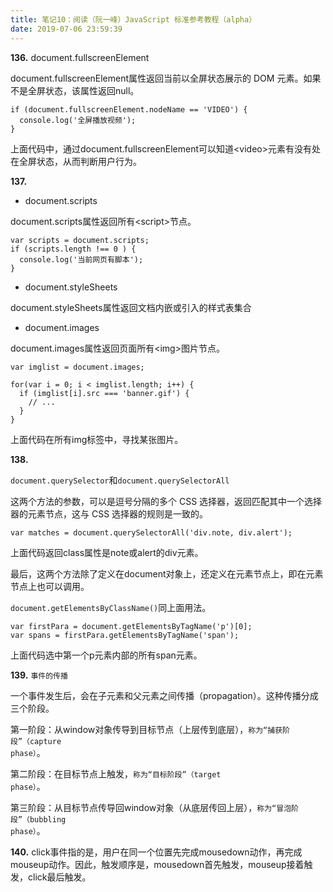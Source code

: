```yaml
---
title: 笔记10：阅读（阮一峰）JavaScript 标准参考教程（alpha）
date: 2019-07-06 23:59:39
---
```


**136.**  document.fullscreenElement

document.fullscreenElement属性返回当前以全屏状态展示的 DOM 元素。如果不是全屏状态，该属性返回null。
```
if (document.fullscreenElement.nodeName == 'VIDEO') {
  console.log('全屏播放视频');
}
```
上面代码中，通过document.fullscreenElement可以知道&lt;video&gt;元素有没有处在全屏状态，从而判断用户行为。

**137.** 
- document.scripts

document.scripts属性返回所有&lt;script&gt;节点。
```
var scripts = document.scripts;
if (scripts.length !== 0 ) {
  console.log('当前网页有脚本');
}
```
- document.styleSheets

document.styleSheets属性返回文档内嵌或引入的样式表集合

- document.images

document.images属性返回页面所有&lt;img&gt;图片节点。
```
var imglist = document.images;

for(var i = 0; i < imglist.length; i++) {
  if (imglist[i].src === 'banner.gif') {
    // ...
  }
}
```
上面代码在所有img标签中，寻找某张图片。

**138.**

<code>document.querySelector</code>和<code>document.querySelectorAll</code>

这两个方法的参数，可以是逗号分隔的多个 CSS 选择器，返回匹配其中一个选择器的元素节点，这与 CSS 选择器的规则是一致的。
```
var matches = document.querySelectorAll('div.note, div.alert');
```
上面代码返回class属性是note或alert的div元素。

最后，这两个方法除了定义在document对象上，还定义在元素节点上，即在元素节点上也可以调用。

<code>document.getElementsByClassName()</code>同上面用法。
```
var firstPara = document.getElementsByTagName('p')[0];
var spans = firstPara.getElementsByTagName('span');
```
上面代码选中第一个p元素内部的所有span元素。

**139.** <code>事件的传播</code>

一个事件发生后，会在子元素和父元素之间传播（propagation）。这种传播分成三个阶段。

第一阶段：从window对象传导到目标节点（上层传到底层），<code>称为“捕获阶段”（capture phase）</code>。

第二阶段：在目标节点上触发，<code>称为“目标阶段”（target phase）</code>。

第三阶段：从目标节点传导回window对象（从底层传回上层），<code>称为“冒泡阶段”（bubbling phase）</code>。

**140.** click事件指的是，用户在同一个位置先完成mousedown动作，再完成mouseup动作。因此，触发顺序是，mousedown首先触发，mouseup接着触发，click最后触发。


